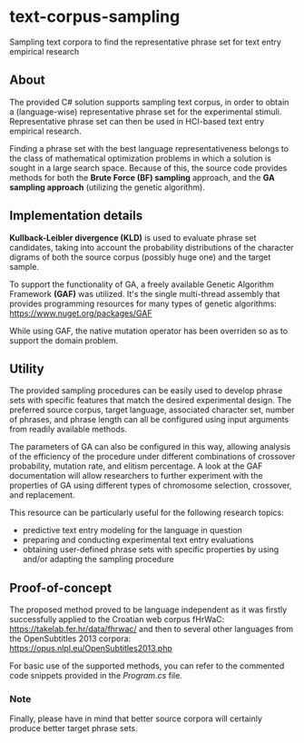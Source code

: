 # text-corpus-sampling
Sampling text corpora to find the representative phrase set for text entry empirical research 

## About
The provided C# solution supports sampling text corpus, in order to obtain a (language-wise) representative phrase set  for the experimental stimuli. Representative phrase set can then be used in HCI-based text entry empirical research.

Finding a phrase set with the best language representativeness belongs to the class of mathematical optimization problems in which a solution is sought in a large search space. Because of this, the source code provides methods for both the **Brute Force (BF) sampling** approach, and the **GA sampling approach** (utilizing the genetic algorithm).

## Implementation details
**Kullback-Leibler divergence (KLD)** is used to evaluate phrase set candidates, taking into account the probability distributions of the character digrams of both the source corpus (possibly huge one) and the target sample.

To support the functionality of GA, a freely available Genetic Algorithm Framework **(GAF)** was utilized. It's the single multi-thread assembly that provides programming resources for many types of genetic algorithms: 
https://www.nuget.org/packages/GAF

While using GAF, the native mutation operator has been overriden so as to support the domain problem.

## Utility
The provided sampling procedures can be easily used to develop phrase sets with specific features that match the desired experimental design. The preferred source corpus, target language, associated character set, number of phrases, and phrase length can all be configured using input arguments from readily available methods.

The parameters of GA can also be configured in this way, allowing analysis of the efficiency of the procedure under different combinations of crossover probability, mutation rate, and elitism percentage. A look at the GAF documentation will allow 
researchers to further experiment with the properties of GA using different types of chromosome selection, crossover, and  replacement.

This resource can be particularly useful for the following research topics: 
- predictive text entry modeling for the language in question
- preparing and conducting experimental text entry evaluations
- obtaining user-defined phrase sets with specific properties by using and/or adapting the sampling procedure

## Proof-of-concept
The proposed method proved to be language independent as it was firstly successfully applied to the Croatian web corpus fHrWaC:
https://takelab.fer.hr/data/fhrwac/
and then to several other languages from the OpenSubtitles 2013 corpora:
https://opus.nlpl.eu/OpenSubtitles2013.php

For basic use of the supported methods, you can refer to the commented code snippets provided in the *Program.cs* file.


### Note
Finally, please have in mind that better source corpora will certainly produce better target phrase sets.